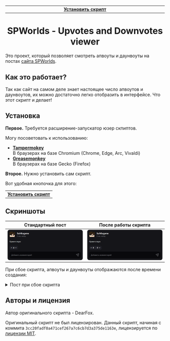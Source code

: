 <table>
  <tr><td align="center" width="2000"><b>
    <a href="spworlds-up-n-down.user.js?raw=true">Установить скрипт</a>
  </b></td></tr>
</table>

<h1 align="center">SPWorlds - Upvotes and Downvotes viewer</h1>

Это проект, который позволяет смотреть апвоуты и даунвоуты на постах
[сайта SPWorlds](https://spworlds.ru/).

## Как это работает?

Так как сайт на самом деле знает настоящее число апвоутов и
даунвоутов, их можно достаточно легко отобразить в интерфейсе. Что этот скрипт
и делает!

## Установка

**Первое.** Требуется расширение-запускатор юзер скпиптов.

Могу посоветовать к использованию:

- [**Tampermokey**](https://www.tampermonkey.net/)<br>
  В браузерах на базе Chromium (Chrome, Edge, Arc, Vivaldi)
- [**Greasemonkey**](https://www.greasespot.net/)<br>
  В браузерах на базе Gecko (Firefox)

**Второе.** Нужно установить сам скрипт.

Вот удобная кнопочка для этого:

<table>
  <tr><td><b>
    <a href="spworlds-up-n-down.user.js?raw=true">Установить скрипт</a>
  </b></td></tr>
</table>

## Скриншоты

<table>
  <thead>
    <th width="50%" align="center">Стандартный пост</th>
    <th width="50%" align="center">После работы скрипта</th>
  </thead>
  <tr>
    <td><img src="media/post_default.png"></td>
    <td><img src="media/post_improved.png"></td>
  </tr>
</table>

При сбое скрипта, апвоуты и даунвоуты отображаются после времени создания:

<details>
  <summary>Пост при сбое скрипта</summary>
  <img src="media/post_fallback.png" />
</details>

## Авторы и лицензия

Автор оригинального скрипта - DearFox.

Оригинальный скрипт не был лицензирован. Данный скрипт, начиная с коммита
`3cc20fadf0a471cef267a7c6cb7d3a375de1163e`, лицензируется по
[лицензии MIT](LICENSE).
